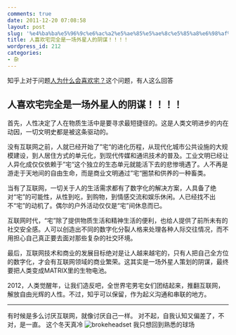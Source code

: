 ```yaml
---
comments: true
date: 2011-12-20 07:08:58
layout: post
slug: '%e4%ba%ba%e5%96%9c%e6%ac%a2%e5%ae%85%e5%ae%8c%e5%85%a8%e6%98%af%e4%b8%80%e5%9c%ba%e5%a4%96%e6%98%9f%e4%ba%ba%e7%9a%84%e9%98%b4%e8%b0%8b%ef%bc%81%ef%bc%81%ef%bc%81%ef%bc%81'
title: 人喜欢宅完全是一场外星人的阴谋！！！！
wordpress_id: 212
categories:
- 杂
---
```


知乎上对于问题[人为什么会喜欢宅？](http://www.zhihu.com/question/19977039)这个问题，有人这么回答


## 人喜欢宅完全是一场外星人的阴谋！！！！




首先，人性决定了人在物质生活中是要寻求最短捷径的。这是人类文明进步的内在动因，一切文明史都是被这条驱动的。


没有互联网之前，人就已经开始了”宅“的进化历程，从现代化城市公共设施的大规模建设，到人居住方式的单元化，到现代传媒和通讯技术的普及。工业文明已经让人异化成仅仅依赖于”宅“这个独立的生态单元就能活下去的悲惨境遇了。人不再是游走于天地间的自由生命，而是商业文明通过”宅“圈禁和供养的一种畜类。

当有了互联网，一切关于人的生活需求都有了数字化的解决方案，人具备了绝对“宅”的可能性，从性到吃，到购物，到情感交流和娱乐休闲。人已经找不出不“宅”的动机了。偶尔的户外活动仅仅是“宅”间休息而已。

互联网时代，“宅”除了提供物质生活和精神生活的便利，也给人提供了前所未有的社交安全感。人可以创造出不同的数字化分裂人格来处理各种人际交往情况，而不用担心自己真正要去面对那些复杂的社交环境。

最后，互联网技术和商业的发展目标绝对是让人越来越宅的，只有人把自己全方位的数字化，才会有互联网领域的商业繁荣。这其实是一场外星人策划的阴谋，最终要把人类变成MATRIX里的生物电池。

2012，人类觉醒年，让我们造反吧，全世界宅男宅女们团结起来，推翻互联网，解放自由光辉的人性。不过，知乎可以保留，作为起义沟通和串联的地方。







* * *



有时候是多么讨厌互联网，就像讨厌自己一样。
对不起，自我认知又偏差了，不对，是一直。
这个冬天真冷
![brokeheadset](http://ww1.sinaimg.cn/large/6a0c2c15jw1do81068o4ij.jpg)
我只想回到熟悉的球场
